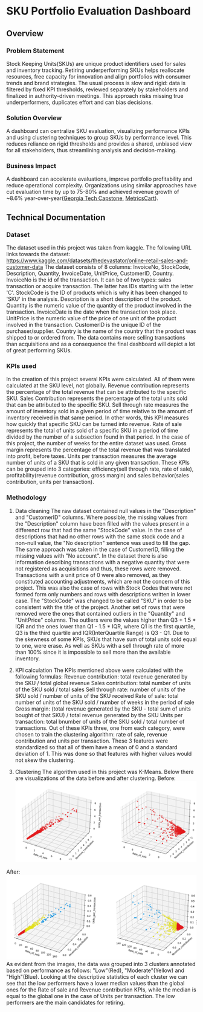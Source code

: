 # SKU Portfolio Evaluation Dashboard

## Overview

### Problem Statement
Stock Keeping Units(SKUs) are unique product identifiers used for sales and inventory tracking. Retiring underperforming SKUs helps reallocate resources, free capacity for innovation and align portfolios with consumer trends and brand strategies.
The usual process is slow and rigid: data is filtered by fixed KPI thresholds, reviewed separately by stakeholders and finalized in authority-driven meetings. This approach risks missing true underperformers, duplicates effort and can bias decisions.

### Solution Overview
A dashboard can centralize SKU evaluation, visualizing performance KPIs and using clustering techniques to group SKUs by performance level. This reduces reliance on rigid thresholds and provides a shared, unbiased view for all stakeholders, thus streamlining analysis and decision-making.

### Business Impact
A dashboard can accelerate evaluations, improve portfolio profitability and reduce operational complexity. Organizations using similar approaches have cut evaluation time by up to 75-80% and achieved revenue growth of ~8.6% year-over-year([Georgia Tech Capstone](https://capstone.isye.gatech.edu/research/coca-cola-portfolio-evaluation-process), [MetricsCart](https://metricscart.com/insights/sku-rationalization-in-e-commerce/)).


## Technical Documentation

### Dataset
The dataset used in this project was taken from kaggle. The following URL links towards the dataset: 
https://www.kaggle.com/datasets/thedevastator/online-retail-sales-and-customer-data
The dataset consists of 8 columns: InvoiceNo, StockCode, Description, Quantity, InvoiceDate, UnitPrice, CustomerID, Country.
InvoiceNo is the id of the transaction. It can be of two types: sales transaction or acquire transaction. The latter has IDs starting with the letter 'C'.
StockCode is the ID of products which is why it has been changed to 'SKU' in the analysis.
Description is a short description of the product.
Quantity is the numeric value of the quantity of the product involved in the transaction.
InvoiceDate is the date when the transaction took place.
UnitPrice is the numeric value of the price of one unit of the product involved in the transaction.
CustomerID is the unique ID of the purchaser/supplier.
Country is the name of the country that the product was shipped to or ordered from.
The data contains more selling transactions than acquisitions and as a consequence the final dashboard will depict a lot of great performing SKUs.

### KPIs used
In the creation of this project several KPIs were calculated. All of them were calculated at the SKU level, not globally.
Revenue contribution represents the percentage of the total revenue that can be attributed to the specific SKU.
Sales Contribution represents the percentage of the total units sold that can be attributed to the specific SKU.
Sell through rate measures the amount of inventory sold in a given period of time relative to the amount of inventory received in that same period. In other words, this KPI measures how quickly that specific SKU can be turned into revenue.
Rate of sale represents the total of units sold of a specific SKU in a period of time divided by the number of a subsection found in that period. In the case of this project, the number of weeks for the entire dataset was used. 
Gross margin represents the percentage of the total revenue that was translated into profit, before taxes.
Units per transaction measures the average number of units of a SKU that is sold in any given transaction.
These KPIs can be grouped into 3 categories: efficiency(sell through rate, rate of sale), profitability(revenue contribution, gross margin) and sales behavior(sales contribution, units per transaction).

### Methodology
1. Data cleaning
The raw dataset contained null values in the "Description" and "CustomerID" columns. Where possible, the missing values from the "Description" column have been filled with the values present in a differenct row that had the same "StockCode" value. In the case of descriptions that had no other rows with the same stock code and a non-null value, the "No description" sentence was used to fill the gap. The same approach was taken in the case of CustomerID, filling the missing values with "No account".
In the dataset there is also information describing transactions with a negative quantity that were not registered as acquisitions and thus, these rows were removed.
Transactions with a unit price of 0 were also removed, as they constituted accounting adjustments, which are not the concern of this project. This was also the case of rows with Stock Codes that were not formed form only numbers and rows with descriptions written in lower case.
The "StockCode" was changed to be called "SKU" in order to be consistent with the title of the project.
Another set of rows that were removed were the ones that contained outliers in the "Quantity" and "UnitPrice" columns. The outliers were the values higher than Q3 + 1.5 * IQR and the ones lower than Q1 - 1.5 * IQR, where Q1 is the first quartile, Q3 is the third quartile and IQR(InterQuartile Range) is Q3 - Q1.
Due to the skewness of some KPIs, SKUs that have sum of total units sold equal to one, were erase. As well as SKUs with a sell through rate of more than 100% since it is impossible to sell more than the available inventory.

2. KPI calculation
The KPIs mentioned above were calculated with the following formulas:
Revenue contribution: total revenue generated by the SKU / total global revenue
Sales contribution: total number of units of the SKU sold / total sales
Sell through rate: number of units of the SKU sold / number of units of the SKU received
Rate of sale: total number of units of the SKU sold / number of weeks in the period of sale
Gross margin: (total revenue generated by the SKU - total sum of units bought of that SKU) / total revenue generated by the SKU
Units per transaction: total bnumber of units of the SKU sold / total number of transactions.
Out of these KPIs three, one from each category, were chosen to train the clustering algorithm: rate of sale, revenue contribution and units per transaction.
These 3 features were standardized so that all of them have a mean of 0 and a standard deviation of 1. This was done so that features with higher values would not skew the clustering.

3. Clustering
The algorithm used in this project was K-Means. Below there are visualizations of the data before and after clustering.
Before:
![Data before clustering](notebooks/markdown/0.1-clustering_files/0.1-clustering_4_0.png)

After:
![Data after clustering](notebooks/markdown/0.1-clustering_files/0.1-clustering_8_0.png)
As evident from the images, the data was grouped into 3 clusters annotated based on performance as follows: "Low"(Red), "Moderate"(Yellow) and "High"(Blue).
Looking at the descriptive statistics of each cluster we can see that the low performers have a lower median values than the global ones for the Rate of sale and Revenue contribution KPIs, while the median is equal to the global one in the case of Units per transaction. The low performers are the main candidates for retiring.
